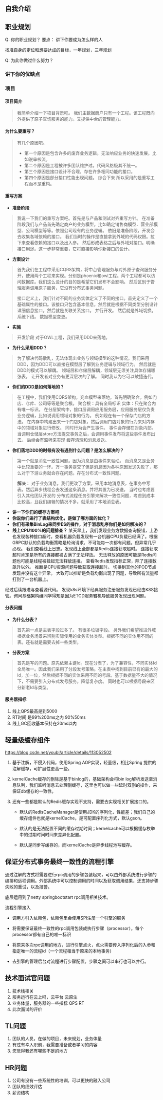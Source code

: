 ## 自我介绍



## 职业规划

Q: 你的职业规划？
要点： 讲下你要成为怎么样的人

找准自身的定位和想要达成的目标，一年规划，三年规划

Q: 为此你做过什么努力？



### 讲下你的优缺点

### 项目

#### 项目简介

> 我简单介绍一下项目背景吧。 我们主数据商户只有一个工程。该工程既向外提供了原子查询服务的能力。又提供中台的管理能力。

#### 为什么要重写？

> 有几个原因吧。
>
> - 第一个原因是包含许多的废弃业务逻辑。无法响应业务的快速发展。比如说审核流。
> - 第二个原因是工程被许多团队维护过。代码风格极其不统一。
> - 第三个原因是接口设计不合理，存在许多相同功能的接口。
> - 第四个原因是部分接口性能出现问题。
>   综合下来 所以采用的是重写工程而不是重构。

#### 重写方案

- **准备阶段**

> 我说一下我们的重写方案吧。首先是与产品和测试对齐重写方针。
> 在准备阶段我们与产品首先确定商户的业务模型。比如确定销售商模型、营业部模型、公司模型等等。依照公司现有的业务逻辑。
> 依旧是准备阶段，开发会去收集各域依赖的接口。 我们当时的操作是直接拿到外域的代码权限。拉下来查看依赖的接口以及出入参。 然后形成表格之后与外域对接口。明确接口用途。这一步非常重要，它将直接影响你新接口的设计。

- **方案设计**

> 首先我们在工程中采用CQRS架构，将中台管理服务与对外原子查询服务分开，使用两个工程来实现。分别是phoenix和owl工程。两个工程都可以访问数据库。我们这么设计的目的是希望它们发布不会影响。 然后区别于管理服务调用原子服务，它没有分布式事务问题。
>
> 接口定义上，我们针对不同的业务实体定义了不同的接口。首先定义了一个基础属性的接口。该接口只包含基本信息，然后就是根据不同类型分别设计详细信息接口。然后就是关联关系接口。
> 并行开发。
> 然后就是外域切换。
> 系统下线。
> 数据模型变更。

- **实施**

> 开发阶段
> 对于OWL工程，我们采用DDD来落地。

- **为什么采用DDD？**

> 为了解决代码散乱，无法体现出业务与领域模型的这种情况。我们采用DDD，因为DDD可以直接在模型层了解到业务逻辑与领域行为。 然后就是DDD的模式可以解耦。 领域层和仓储层解耦，领域层无须关注具体存储哪张表。 让开发者对业务有更深层次的了解。 同时我认为它可以敏捷迭代。

- **你们的DDD是如何落地的？**

> 在工程中，我们使用CQRS架构，充血模型来落地。首先明确聚合。例如门店、仓库、公司等等是聚合根。 聚合根：具有全局标识 实体：只在聚合内有唯一标识。
> 在分层架构中，接口层调用应用服务层，应用服务层仅负责业务逻辑，比如说调用领域对象的行为。 例如现在有一个保存门店的方法。 在内存中构建出来一个门店对象，然后调用门店对象的行为来对内存中的领域对象进行修改。 同时行为会产生事件。 事件会存储在对象内部。当调用仓储层store方法提交事务之后，会调用事件发布将这些事件发布出去。 后续会有监听来实现 缓存清理和消息发送。

- **你们落地DDD的时候有没有遇到什么问题？是怎么解决的？**

> 第一个就是消息一致性问题。因为消息是由事件来驱动。 而消息又是业务中比较重要的一环。万一事务提交了但是消息因为各种原因发送失败了，那么对于下游业务就会存在问题。存在分布式一致性问题。
>
> **解决：**
> 对于业务消息，我们更改了方案，采用本地消息表，在事务中写表。然后异步线程会去发送这条消息。并将其置为已发送。 当时也考虑要引入其他团队开发的 分布式流程任务引擎来解决一致性问题，考虑到成本比较高，且我们编辑的情况不多，就采用了本地消息表。

- **讲一下你们的缓存方案吧**
- **你说你们进行了表结构优化，是做了哪方面的优化？**
- **你们有采集BinLog来同步ES的操作，对于消息乱序你们是如何解决的？**
- **线上CPU100%的问题排查？**
  某天早上，我们发现业务方数据查询报错，上游也发现各种接口超时。查看机器负载发现有一台机器CPU负载已经满了。根据GRPC默认的负载均衡策略是轮询请求，不可能每一次都有问题。但异常几乎必现。 我们查看线上日志。发现线上全部都是Redis连接获取超时。 连接获取超时肯定是所有的连接都被占满了无法释放。 无法释放的原因可能是Redis问题也可能是线程被挂起无法释放连接。 查看Redis发现指标正常，除了连接数飙升以外。 推断是CPU资源问题导致获取连接超时。 切换到其他的POD节点发现并没有这个异常。 大致可以推断是负载均衡出现了问题，导致所有流量都打到了一台机器上。

经过后续跟进与查看源代码。 发现k8s环境下经典服务注册服务发现已经由K8S接管。询问基础架构组同学得知是因为ETCD服务宕机导致服务发现出现问题。

#### 分表问题

- **为什么分表？**

> 首先第一点是主表字段过多了。 有很多垃圾字段。
> 另外我们希望推进外域根据业务场景来辨别实际使用的业务实体类型。根据不同的实体用不同的表。还有就是需要去掉一些类型。

- **分表方案**

> 首先是写的问题。原先依赖主键Id。现在分表了，为了兼容性，不同实体Id全局唯一。因此我们采用了分段发号策略。在主表中找到目前已有的最大的Id，加一位，然后根据不同的实体采用不同的号段。基于数据量不大的情况下，不需要引入分布式发号服务。降低复杂度。
> 同时也可以根据号段来区分新老Id与类型。

#### **服务器指标**

1. 线上QPS最高是到5000
2. RT时间 是99%200ms之内  90%50ms
3. 线上GC回收基本保持在20ms以内

## 轻量级缓存组件

https://blog.csdn.net/youbl/article/details/113052502

1. 基于注解，不侵入代码，使用Spring AOP实现，轻量级，相比Spring 提供的注解缓存，可扩展性更高一些。

2. kernelCache缓存的删除是基于binlog的，基础架构会将bin log解析发送至消息队列，我们监听消息去处理删缓存，这里也可以做一些延时双删的操作，来保证db缓存的一致性。

3. 还有一些都是默认的Redis缓存实现不支持，需要去实现相关扩展接口的。

   - 默认的RedisCacheManager是使用JDK的序列化，性能差；我们自己的缓存组件也就是kernelCache，是可配置序列化方式，默认gson。

   - 默认的是无法配置不同的缓存过期时间；kernelcache可以根据缓存枚举中的过期时间时间来差异化配置。

   - 默认是同步写缓存的，而kernelCache是异步线程池写缓存。

     

## **保证分布式事务最终一致性的流程引擎**

通过注解的方式将需要进行rpc调用的步骤包装起来，可以由外部系统进行步骤的编排和远程调用。外部系统中可以控制调用的时间以及获取调用结果，还支持步骤失败的重试，以及报警。

底层运用到了netty springbootstart rpc调用相关技术。

流程引擎接入

- 调用方引入依赖包，依赖包里会使用SPI注册一个引擎的服务

- 将需要保证最终一致性的rpc调用包装成执行步骤（processor）。每个processor都有自己的唯一标识

- 将原来多次rpc调用的地方，进行引擎点火，点火需要传入序列化后的入参和指定唯一的流程id（一个流程相当于原来的本地事务）

- 去引擎的管理后台对流程进行步骤配置，步骤之间可以串行也可以并行。

  

## 技术面试官问题

1. 技术栈相关
2. 服务运行在云上吗，云平台 云原生
3. 业务体量，服务器的一些指标 QPS  RT 
4. 此次面试的评价

## TL问题

1. 团队的人员，在做的项目，未来规划，业务体量
2. 有过有幸入职前，我需要准备或者学习的内容
3. 您觉得我还有哪些不足的地方

## HR问题

1. 公司有没有一些系统性的培训，可以更快的融入公司
2. 团队的绩效评估
3. 薪资结构

